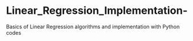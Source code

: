 # Linear_Regression_Implementation-
Basics of Linear Regression algorithms and implementation with Python codes
